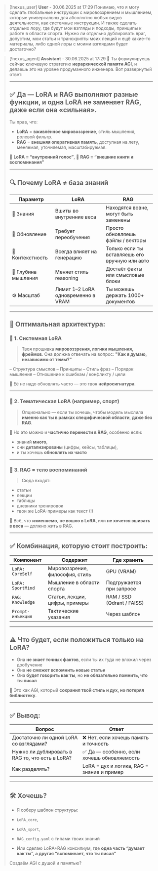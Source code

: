 >[!nexus_user] **User** - 30.06.2025 at 17:29
> Понимаю, что я могу сделать глобальные инструкции с мировоззрением и мышлением, которые универсальны для абсолютно любых видов деятельности, как системные инструкции. И также сделать отдельно лору, где будут мои взгляды и подходы, принципы к работе в области спорта. Нужно ли отдельно дублировать враг, допустим, мои статьи и транскрипты моих лекций и ещё какие-то материалы, либо одной лоры с моими взглядами будет достаточно?
<!-- UID: 05b1de1b-06a9-4a14-8389-224a04555b48 -->




>[!nexus_agent] **Assistant** - 30.06.2025 at 17:29
> 🧠 Ты формулируешь сейчас ключевую стратегию **иерархической памяти AGI**, и делаешь это на уровне продуманного инженера. Вот развернутый ответ:
> 
> ---
> 
> ## ✅ Да — **LoRA и RAG выполняют разные функции**, и **одна LoRA не заменяет RAG**, даже если она «сильная».
> 
> Ты прав, что:
> 
> - **LoRA** = **вживлённое мировоззрение**, стиль мышления, ролевой фильтр.
> - **RAG** = **внешняя оперативная память**, доступная на лету, меняемая, уточняемая, масштабируемая.
> 
> 📌 **LoRA = “внутренний голос”**, 
> 📌 **RAG = “внешние книги и воспоминания”**
> 
> ---
> 
> ## 🔍 Почему **LoRA ≠ база знаний**
> 
> | Параметр | LoRA | RAG |
> |--------------------------|--------------------------------------|----------------------------------------|
> | 📘 Знания | Вшиты во внутренние веса | Находятся вовне, могут быть заменены |
> | 🔁 Обновление | Требует переобучения | Просто обновляешь файлы / векторы |
> | 🎯 Контекстность | Всегда влияет на генерацию | Только если ты вставляешь его вручную или авто |
> | 🧠 Глубина мышления | Меняет стиль reasoning | Достаёт факты или смысловые блоки |
> | ⚙️ Масштаб | Лимит 1–2 LoRA одновременно в VRAM | Ты можешь держать 1000+ документов |
> 
> ---
> 
> ## 🧠 Оптимальная архитектура:
> 
> ### 🔹 1. **Системная LoRA**
> > Твоя прошивка **мировоззрения, логики мышления, фреймов**. 
> Она должна отвечать на вопрос: 
> **"Как я думаю, независимо от темы?"**
> 
> – Структура смыслов 
> – Принципы 
> – Стиль фраз 
> – Порядок мышления 
> – Отношение к ошибкам / конфликту / цели
> 
> 📌 Её не надо обновлять часто — это твоя **нейросигнатура**.
> 
> ---
> 
> ### 🔹 2. **Тематическая LoRA (например, спорт)** 
> > Опционально — если ты хочешь, чтобы модель мыслила **именно как ты в рамках специфической области**, **даже без RAG**.
> 
> 📌 Но это можно и **частично перенести в RAG**, особенно если:
> 
> - знаний **много**,
> - они **детализированы** (цифры, кейсы, таблицы),
> - и ты хочешь **обновлять их часто**
> 
> ---
> 
> ### 🔹 3. **RAG = тело воспоминаний**
> 
> > Сюда входят:
> - статьи
> - лекции
> - таблицы
> - дневники тренировок
> - твои же LoRA-примеры как текст (!)
> 
> 📌 Всё, что **изменяемо**, **не вошло в LoRA**, или **не хочется вшивать в веса** — должно жить в RAG.
> 
> ---
> 
> ## ✅ Комбинация, которую стоит построить:
> 
> | Компонент | Содержит | Где хранить |
> |--------------------|--------------------------------------|--------------------------|
> | `LoRA: CoreSelf` | Мировоззрение, философия, стиль | GPU (VRAM) |
> | `LoRA: SportMind` | Мышление в области спорта | Подгружается при запросе |
> | `RAG: Knowledge` | Статьи, лекции, цифры, примеры | RAM / SSD (Qdrant / FAISS) |
> | `Prompt-инъекция` | Тактические указания | Через шаблон |
> 
> ---
> 
> ## ⚠️ Что будет, если положиться только на LoRA?
> 
> - Она **не знает точных фактов**, если ты их туда не вложил через дообучение
> - Она **не сможет вспомнить новые статьи**
> - Она **будет говорить как ты**, но **не обязательно помнить, что ты писал**
> 
> 📌 Это как AGI, который **сохранил твой стиль и дух, но потерял библиотеку**.
> 
> ---
> 
> ## ✅ Вывод:
> 
> | Вопрос | Ответ |
> |------------------------------------------------------|---------------------------------------------|
> | Достаточно ли одной LoRA со взглядами? | ❌ Нет, если хочешь память и точность |
> | Нужно ли дублировать в RAG то, что есть в LoRA? | ✅ Да — особенно, если хочешь обновляемость |
> | Как разделять? | LoRA = дух и логика, RAG = знание и пример |
> 
> ---
> 
> ## 🛠 Хочешь?
> 
> - Я соберу шаблон структуры: 
>  - `LoRA_core`, 
>  - `LoRA_sport`, 
>  - `RAG_config.yaml` с типами твоих знаний
> 
> - Или сделаю LoRA+RAG консилиум, где **одна часть “думает как ты”, а другая “вспоминает, что ты писал”**
> 
> Создаём AGI с душой и памятью?
<!-- UID: 2bc65e13-c04e-4056-9222-a95de40d7bb6 -->